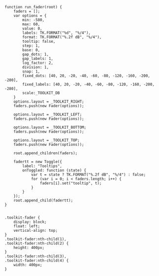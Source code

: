     function run_fader(root) {
        faders = [];
        var options = {
            min: -580,
            max: 60,
            value: 0,
            labels: TK.FORMAT("%d", "%/4"),
            format: TK.FORMAT("%.2f dB", "%/4"),
            tooltip: false,
            step: 1,
            base: 0,
            gap_dots: 1,
            gap_labels: 1,
            log_factor: 2,
            division: 1,
            snap: 1,
            fixed_dots: [40, 20, -20, -40, -60, -80, -120, -160, -200, -280],
            fixed_labels: [40, 20, -20, -40, -60, -80, -120, -160, -200, -280],
            scale:_TOOLKIT_DB
        }
        options.layout = _TOOLKIT_RIGHT;
        faders.push(new Fader(options));
        
        options.layout = _TOOLKIT_LEFT;
        faders.push(new Fader(options));
        
        options.layout = _TOOLKIT_BOTTOM;
        faders.push(new Fader(options));
        
        options.layout = _TOOLKIT_TOP;
        faders.push(new Fader(options));
        
        root.append_children(faders);

        fadertt = new Toggle({
            label: "Tooltips",
            onToggled: function (state) {
                var t = state ? TK.FORMAT("%.2f dB", "%/4") : false;
                for (var i = 0; i < faders.length; i++) {
                    faders[i].set("tooltip", t);
                }
            }
        });
        root.append_child(fadertt);
    }
<pre class='css prettyprint source'><code>
.toolkit-fader {
    display: block;
    float: left;
    vertical-align: top;
}
.toolkit-fader:nth-child(1),
.toolkit-fader:nth-child(2) {
    height: 400px;
}
.toolkit-fader:nth-child(3),
.toolkit-fader:nth-child(4) {
    width: 400px;
}
</code></pre>
<script> prepare_example(); </script>
